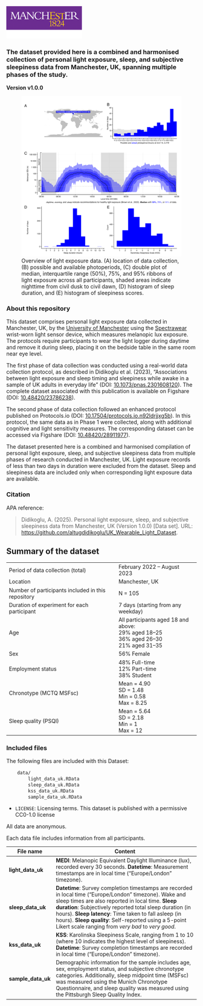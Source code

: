 
<!-- README.md is generated from README.Rmd. Please edit that file -->

<img src="images/logo_UoM.png" width="200"/>

### The dataset provided here is a combined and harmonised collection of personal light exposure, sleep, and subjective sleepiness data from Manchester, UK, spanning multiple phases of the study.

**Version v1.0.0**

<figure>
<img src="output/figures/Figure_1.png"
alt="Overview of light exposure data. (A) location of data collection, (B) possible and available photoperiods, (C) double plot of median, interquartile range (50%), 75%, and 95% ribbons of light exposure across all participants, shaded areas indicate nighttime from civil dusk to civil dawn, (D) histogram of sleep duration, and (E) histogram of sleepiness scores." />
<figcaption aria-hidden="true">Overview of light exposure data. (A)
location of data collection, (B) possible and available photoperiods,
(C) double plot of median, interquartile range (50%), 75%, and 95%
ribbons of light exposure across all participants, shaded areas indicate
nighttime from civil dusk to civil dawn, (D) histogram of sleep
duration, and (E) histogram of sleepiness scores.</figcaption>
</figure>

### About this repository

This dataset comprises personal light exposure data collected in
Manchester, UK, by the [University of
Manchester](https://www.manchester.ac.uk/) using the
[Spectrawear](https://ieeexplore.ieee.org/document/10401974) wrist-worn
light sensor device, which measures melanopic lux exposure. The
protocols require participants to wear the light logger during daytime
and remove it during sleep, placing it on the bedside table in the same
room near eye level.

The first phase of data collection was conducted using a real-world data
collection protocol, as described in Didikoglu et al. (2023),
“Associations between light exposure and sleep timing and sleepiness
while awake in a sample of UK adults in everyday life” (DOI:
[10.1073/pnas.2301608120](https://www.pnas.org/doi/10.1073/pnas.2301608120)).
The complete dataset associated with this publication is available on
Figshare (DOI: [10.48420/23786238](https://doi.org/10.48420/23786238)).

The second phase of data collection followed an enhanced protocol
published on Protocols.io (DOI:
[10.17504/protocols.io.n92ldrjjxg5b](https://dx.doi.org/10.17504/protocols.io.n92ldrjjxg5b/v1)).
In this protocol, the same data as in Phase 1 were collected, along with
additional cognitive and light sensitivity measures. The corresponding
dataset can be accessed via Figshare (DOI:
[10.48420/28911977](https://doi.org/10.48420/28911977)).

The dataset presented here is a combined and harmonised compilation of
personal light exposure, sleep, and subjective sleepiness data from
multiple phases of research conducted in Manchester, UK. Light exposure
records of less than two days in duration were excluded from the
dataset. Sleep and sleepiness data are included only when corresponding
light exposure data are available.

### Citation

APA reference:

> Didikoglu, A. (2025). Personal light exposure, sleep, and subjective
> sleepiness data from Manchester, UK (Version 1.0.0) \[Data set\]. URL:
> <https://github.com/altugdidikoglu/UK_Wearable_Light_Dataset>.

## Summary of the dataset

<table>
<colgroup>
<col style="width: 57%" />
<col style="width: 42%" />
</colgroup>
<tbody>
<tr class="odd">
<td>Period of data collection (total)</td>
<td>February 2022 – August 2023</td>
</tr>
<tr class="even">
<td>Location</td>
<td>Manchester, UK</td>
</tr>
<tr class="odd">
<td>Number of participants included in this repository</td>
<td>N = 105</td>
</tr>
<tr class="even">
<td>Duration of experiment for each participant</td>
<td>7 days (starting from any weekday)</td>
</tr>
<tr class="odd">
<td>Age</td>
<td>All participants aged 18 and above:<br />
29% aged 18–25<br />
36% aged 26–30<br />
21% aged 31–35</td>
</tr>
<tr class="even">
<td>Sex</td>
<td>56% Female</td>
</tr>
<tr class="odd">
<td>Employment status</td>
<td>48% Full-time<br />
12% Part-time<br />
38% Student</td>
</tr>
<tr class="even">
<td>Chronotype (MCTQ MSFsc)</td>
<td>Mean = 4.90<br />
SD = 1.48<br />
Min = 0.58<br />
Max = 8.25</td>
</tr>
<tr class="odd">
<td>Sleep quality (PSQI)</td>
<td>Mean = 5.64<br />
SD = 2.18<br />
Min = 1<br />
Max = 12</td>
</tr>
</tbody>
</table>

### Included files

The following files are included with this Dataset:

        data/
            light_data_uk.RData
            sleep_data_uk.RData
            kss_data_uk.RData
            sample_data_uk.RData

- `LICENSE`: Licensing terms. This dataset is published with a
  permissive CC0-1.0 license

All data are anonymous.

Each data file includes information from all participants.

| File name          | Content                                                                                                                                                                                                                                                                                                                                                                                           |
|--------------------|---------------------------------------------------------------------------------------------------------------------------------------------------------------------------------------------------------------------------------------------------------------------------------------------------------------------------------------------------------------------------------------------------|
| **light_data_uk**  | **MEDI**: Melanopic Equivalent Daylight Illuminance (lux), recorded every 30 seconds. **Datetime**: Measurement timestamps are in local time (“Europe/London” timezone).                                                                                                                                                                                                                          |
| **sleep_data_uk**  | **Datetime**: Survey completion timestamps are recorded in local time (“Europe/London” timezone). Wake and sleep times are also reported in local time. **Sleep duration**: Subjectively reported total sleep duration (in hours). **Sleep latency**: Time taken to fall asleep (in hours). **Sleep quality**: Self-reported using a 5-point Likert scale ranging from *very bad* to *very good*. |
| **kss_data_uk**    | **KSS**: Karolinska Sleepiness Scale, ranging from 1 to 10 (where 10 indicates the highest level of sleepiness). **Datetime**: Survey completion timestamps are recorded in local time (“Europe/London” timezone).                                                                                                                                                                                |
| **sample_data_uk** | Demographic information for the sample includes age, sex, employment status, and subjective chronotype categories. Additionally, sleep midpoint time (MSFsc) was measured using the Munich Chronotype Questionnaire, and sleep quality was measured using the Pittsburgh Sleep Quality Index.                                                                                                     |
